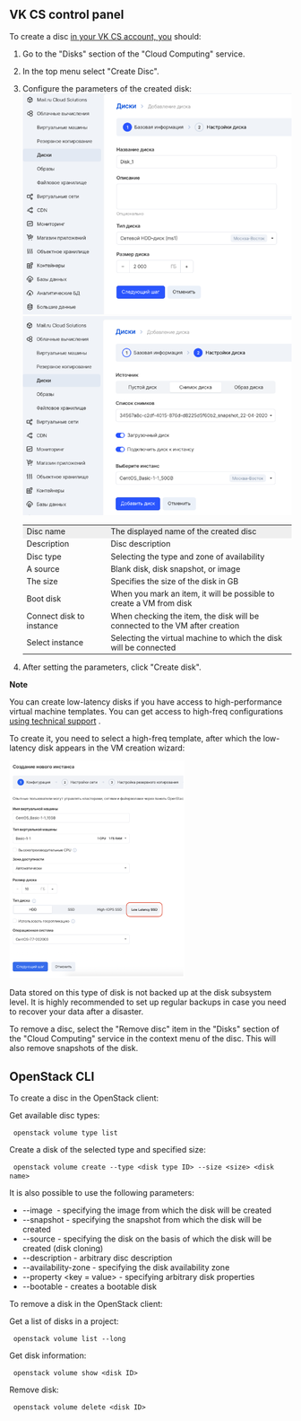 ## VK CS control panel

To create a disc [in your VK CS account, you](https://mcs.mail.ru/app/services/infra/servers/) should:

1.  Go to the "Disks" section of the "Cloud Computing" service.
2.  In the top menu select "Create Disc".
3.  Configure the parameters of the created disk:![](./assets/1598365016354-1598365016353.png)![](./assets/1598365062871-1598365062871.png)

    <table style="width: 100%;"><tbody><tr><td style="width: 31.2385%; background-color: rgb(239, 239, 239);">Disc name</td><td style="width: 68.6698%; background-color: rgb(239, 239, 239);">The displayed name of the created disc</td></tr><tr><td style="width: 31.2385%;">Description</td><td style="width: 68.6698%;">Disc description</td></tr><tr><td style="width: 31.2385%;">Disc type</td><td style="width: 68.6698%;">Selecting the type and zone of availability</td></tr><tr><td style="width: 31.2385%;">A source</td><td style="width: 68.6698%;">Blank disk, disk snapshot, or image</td></tr><tr><td style="width: 31.2385%;">The size</td><td style="width: 68.6698%;">Specifies the size of the disk in GB</td></tr><tr><td style="width: 31.2385%;">Boot disk</td><td style="width: 68.6698%;">When you mark an item, it will be possible to create a VM from disk</td></tr><tr><td style="width: 31.2385%;">Connect disk to instance</td><td style="width: 68.6698%;">When checking the item, the disk will be connected to the VM after creation</td></tr><tr><td style="width: 31.2385%;">Select instance</td><td style="width: 68.6698%;">Selecting the virtual machine to which the disk will be connected</td></tr></tbody></table>

4.  After setting the parameters, click "Create disk".

**Note**

You can create low-latency disks if you have access to high-performance virtual machine templates. You can get access to high-freq configurations [using technical support](mailto:support@mcs.mail.ru) .

To create it, you need to select a high-freq template, after which the low-latency disk appears in the VM creation wizard:

![](./assets/1602963912763-1602963912763.png)

Data stored on this type of disk is not backed up at the disk subsystem level. It is highly recommended to set up regular backups in case you need to recover your data after a disaster.

To remove a disc, select the "Remove disc" item in the "Disks" section of the "Cloud Computing" service in the context menu of the disc. This will also remove snapshots of the disk.

## OpenStack CLI

To create a disc in the OpenStack client:

Get available disc types:

```
 openstack volume type list
```

Create a disk of the selected type and specified size:

```
 openstack volume create --type <disk type ID> --size <size> <disk name>
```

It is also possible to use the following parameters:

- \--image <image ID> - specifying the image from which the disk will be created
- \--snapshot <snapshot ID> - specifying the snapshot from which the disk will be created
- \--source <disk ID> - specifying the disk on the basis of which the disk will be created (disk cloning)
- \--description <description> - arbitrary disc description
- \--availability-zone <zone> - specifying the disk availability zone
- \--property <key = value> - specifying arbitrary disk properties
- \--bootable - creates a bootable disk

To remove a disk in the OpenStack client:

Get a list of disks in a project:

```
 openstack volume list --long
```

Get disk information:

```
 openstack volume show <disk ID>
```

Remove disk:

```
 openstack volume delete <disk ID>
```
